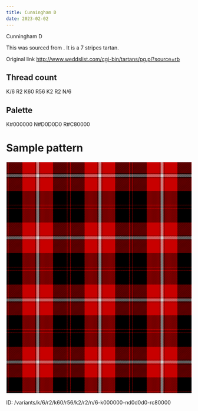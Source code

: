 ```yaml
---
title: Cunningham D
date: 2023-02-02
---
```

Cunningham D

This was sourced from <no value>.  It is a 7 stripes tartan.

Original link http://www.weddslist.com/cgi-bin/tartans/pg.pl?source=rb

## Thread count
K/6 R2 K60 R56 K2 R2 N/6

## Palette
K#000000 N#D0D0D0 R#C80000

# Sample pattern

![Tartan detail](tartan.png "K/6 R2 K60 R56 K2 R2 N/6 tartan")

ID: /variants/k/6/r2/k60/r56/k2/r2/n/6-k000000-nd0d0d0-rc80000